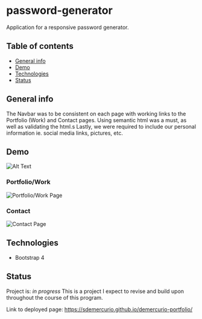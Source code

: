 # password-generator
Application for a responsive password generator.

## Table of contents
* [General info](#general-info)
* [Demo](#demo)
* [Technologies](#technologies)
* [Status](#status)

## General info
The Navbar was to be consistent on each page with working links to the Portfolio (Work) and Contact pages.
Using semantic html was a must, as well as validating the html.s Lastly, we were required to include our personal information ie. social media links, pictures, etc.

## Demo
![Alt Text](https://media.giphy.com/media/vFKqnCdLPNOKc/giphy.gif)

### Portfolio/Work
![Portfolio/Work Page](assets/images/portfolio.PNG)

### Contact
![Contact Page](assets/images/contact.PNG)


## Technologies
* Bootstrap 4

## Status
Project is: _in progress_
This is a project I expect to revise and build upon throughout the course of this program.

Link to deployed page: https://sdemercurio.github.io/demercurio-portfolio/


